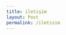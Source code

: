 ```yaml
---
title: iletişim
layout: Post
permalink: /iletisim
---
```


<script data-letterbirduser="ksozluk" src="https://letterbird.co/embed/v1.js"></script>
